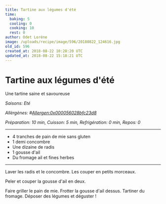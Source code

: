 ```yaml
---
title: Tartine aux légumes d'été
time:
  baking: 5
  cooling: 0
  cooking: 10
  rest: 0
author: Odet Lorène
image: /uploads/recipe/image/596/20180822_124616.jpg
old_id: 596
created_at: 2018-08-22 10:28:20 UTC
updated_at: 2018-08-22 15:18:21 UTC
---
```


# Tartine aux légumes d'été

Une tartine saine et savoureuse

_Saisons: Eté_

_Allèrgènes: #<Allergen:0x000056028bfc23d8>_

_Préparation: 10 min, Cuisson: 5 min, Refrigération: 0 min, Repos: 0_

---

- 4 tranches de pain de mie sans gluten
- 1 demi concombre
- Une dizaine de radis
- 1 gousse d'ail
- Du fromage ail et fines herbes

---

Laver les radis et le concombre. Les couper en petits morceaux.

Peler et couper la gousse d'ail en deux.

Faire griller le pain de mie. Frotter la gousse d'ail dessus. Tartiner du fromage. Déposer des légumes et déguster !
